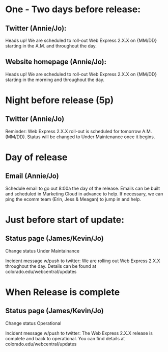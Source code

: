 # One - Two days before release:

## Twitter (Annie/Jo): 
Heads up! We are scheduled to roll-out Web Express 2.X.X on {MM/DD} starting in the A.M. and throughout the day.

## Website homepage (Annie/Jo): 
Heads up! We are scheduled to roll-out Web Express 2.X.X on {MM/DD} starting in the morning and throughout the day.

# Night before release (5p)

## Twitter (Annie/Jo)
Reminder: Web Express 2.X.X roll-out is scheduled for tomorrow A.M. (MM/DD). Status will be changed to Under Maintenance once it begins.

# Day of release

## Email (Annie/Jo)
Schedule email to go out 8:00a the day of the release. Emails can be built and scheduled in Marketing Cloud in advance to help. If necessary, we can ping the ecomm team (Erin, Jess & Meagan) to jump in and help.

# Just before start of update:

## Status page (James/Kevin/Jo)

Change status
Under Maintainance 

Incident message w/push to twitter: 
We are rolling out Web Express 2.X.X throughout the day. Details can be found at colorado.edu/webcentral/updates

# When Release is complete

## Status page (James/Kevin/Jo)

Change status
Operational

Incident message w/push to twitter: 
The Web Express 2.X.X release is complete and back to operational. You can find details at colorado.edu/webcentral/updates
